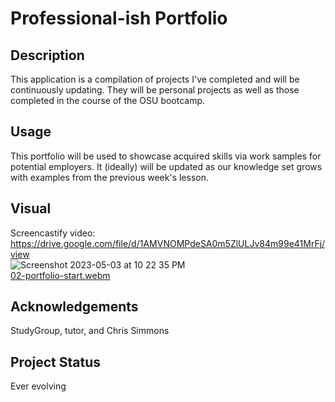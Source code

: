 # Professional-ish Portfolio

## Description
This application is a compilation of projects I've completed and will be continuously updating.  They will be personal projects as well as those completed in the course of the OSU bootcamp.   

## Usage
This portfolio will be used to showcase acquired skills via work samples for potential employers.  It (ideally) will be updated as our knowledge set grows with examples from the previous week's lesson.

## Visual
Screencastify video: https://drive.google.com/file/d/1AMVNOMPdeSA0m5ZlULJv84m99e41MrFj/view <br>
![Screenshot 2023-05-03 at 10 22 35 PM](https://user-images.githubusercontent.com/121777930/236097356-48a5e43a-d422-44d6-acdc-0c2f6988bae5.png) <br>
[02-portfolio-start.webm](https://user-images.githubusercontent.com/121777930/236096923-2d334b25-26f9-4f72-b9fd-efdfc1c28087.webm)

## Acknowledgements
StudyGroup, tutor, and Chris Simmons 

## Project Status
Ever evolving

